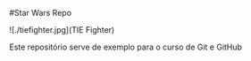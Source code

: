 #Star Wars Repo

![./tiefighter.jpg](TIE Fighter)

Este repositório serve de exemplo para o curso de Git e GitHub